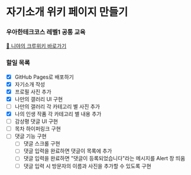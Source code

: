 # 자기소개 위키 페이지 만들기

### 우아한테크코스 레벨1 공통 교육

[🐢 니야의 크루위키 바로가기](https://sooyeoniya.github.io/web-wiki-introduction/)

### 할일 목록

- [x] GitHub Pages로 배포하기
- [x] 자기소개 작성
- [x] 프로필 사진 추가
- [x] 나만의 갤러리 UI 구현
- [ ] 나만의 갤러리 각 카테고리 별 사진 추가
- [x] 나의 인생 작품 각 카테고리 별 내용 추가
- [ ] 감상평 댓글 UI 구현
- [ ] 목차 하이퍼링크 구현
- [ ] 댓글 기능 구현
  - [ ] 댓글 스크롤 구현
  - [ ] 댓글 입력을 완료하면 댓글이 목록에 추가
  - [ ] 댓글 입력을 완료하면 "댓글이 등록되었습니다"라는 메시지를 Alert 창 띄움
  - [ ] 댓글 입력 시 방문자의 이름과 사진을 추가할 수 있도록 구현
